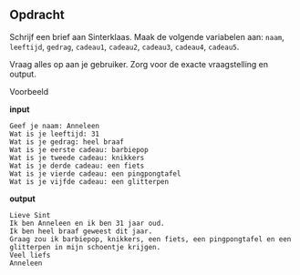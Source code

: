 ## Opdracht

Schrijf een brief aan Sinterklaas. Maak de volgende variabelen aan: `naam`, `leeftijd`, `gedrag`, `cadeau1`, `cadeau2`, `cadeau3`, `cadeau4`, `cadeau5`.

Vraag alles op aan je gebruiker. Zorg voor de exacte vraagstelling en output.

Voorbeeld

**input**
```
Geef je naam: Anneleen
Wat is je leeftijd: 31
Wat is je gedrag: heel braaf
Wat is je eerste cadeau: barbiepop
Wat is je tweede cadeau: knikkers
Wat is je derde cadeau: een fiets
Wat is je vierde cadeau: een pingpongtafel
Wat is je vijfde cadeau: een glitterpen
```

**output**
```
Lieve Sint
Ik ben Anneleen en ik ben 31 jaar oud.
Ik ben heel braaf geweest dit jaar.
Graag zou ik barbiepop, knikkers, een fiets, een pingpongtafel en een glitterpen in mijn schoentje krijgen.
Veel liefs
Anneleen
```


